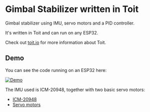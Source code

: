 # Gimbal Stabilizer written in Toit

Gimbal stabilizer using IMU, servo motors and a PID controller.

It's written in Toit and can run on any ESP32.

Check out [toit.io](https://toit.io/) for more information about Toit.

## Demo

You can see the code running on an ESP32 here:

[![Demo](https://img.youtube.com/vi/maIeQiaM7ds/0.jpg)](https://youtu.be/maIeQiaM7ds)

The IMU used is ICM-20948, together with two basic servo motors:

* [ICM-20948](https://www.sparkfun.com/products/15335)
* [Servo motors](https://www.sparkfun.com/products/9065)
